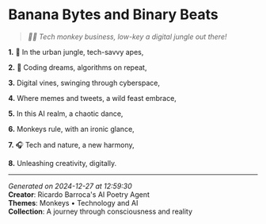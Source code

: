 # Banana Bytes and Binary Beats

> *🤖🐒 Tech monkey business, low-key a digital jungle out there!*

**1.** 🐒 In the urban jungle, tech-savvy apes,


**2.** 🤖 Coding dreams, algorithms on repeat,


**3.** Digital vines, swinging through cyberspace,


**4.** Where memes and tweets, a wild feast embrace,


**5.** In this AI realm, a chaotic dance,


**6.** Monkeys rule, with an ironic glance,


**7.** 🎧  Tech and nature, a new harmony,


**8.** Unleashing creativity, digitally.



---

*Generated on 2024-12-27 at 12:59:30*  
**Creator**: Ricardo Barroca's AI Poetry Agent  
**Themes**: Monkeys • Technology and AI  
**Collection**: A journey through consciousness and reality